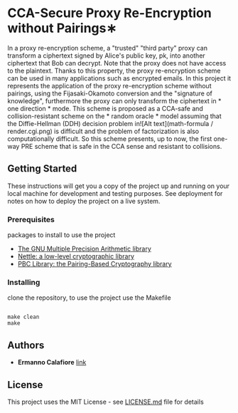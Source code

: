 # CCA-Secure Proxy Re-Encryption without Pairings∗ 

In a proxy re-encryption scheme, a "trusted" "third party" proxy can transform a ciphertext signed by Alice's public key, pk, into another ciphertext that Bob can decrypt. Note that the proxy does not have access to the plaintext. Thanks to this property, the proxy re-encryption scheme can be used in many applications such as encrypted emails. In this project it represents the application of the proxy re-encryption scheme without pairings, using the Fijasaki-Okamoto conversion and the "signature of knowledge", furthermore the proxy can only transform the ciphertext in * one direction * mode. This scheme is proposed as a CCA-safe and collision-resistant scheme on the * random oracle * model assuming that the Diffie-Hellman (DDH) decision problem in![Alt text](math-formula / render.cgi.png) is difficult and the problem of factorization is also computationally difficult. So this scheme presents, up to now, the first one-way PRE scheme that is safe in the CCA sense and resistant to collisions.

## Getting Started
These instructions will get you a copy of the project up and running on your local machine for development and testing purposes. See deployment for notes on how to deploy the project on a live system.



### Prerequisites
packages to install to use the project

* [ The GNU Multiple Precision Arithmetic library ](https://gmplib.org/)
* [ Nettle: a low-level cryptographic library ](https://www.lysator.liu.se/~nisse/nettle/)
* [ PBC Library: the Pairing-Based Cryptography library ](https://crypto.stanford.edu/pbc/)
 

### Installing

clone the repository, to use the project use the Makefile

```

make clean
make

```






## Authors
* **Ermanno Calafiore**  [link](https://github.com/r3hermann)


## License

This project uses the MIT License - see [LICENSE.md](LICENSE.md) file for details
